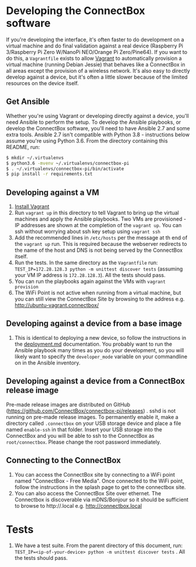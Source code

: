 # Developing the ConnectBox software

If you're developing the interface, it's often faster to do development on a virtual machine and do final validation against a real device (Raspberry Pi 3/Raspberry Pi Zero W/NanoPi NEO/Orange Pi Zero/Pine64). If you want to do this, a `Vagrantfile` exists to allow [Vagrant](https://www.vagrantup.com) to automatically provision a virtual machine (running Debian Jessie) that behaves like a ConnectBox in all areas except the provision of a wireless network. It's also easy to directly develop against a device, but it's often a little slower because of the limited resources on the device itself.

## Get Ansible

Whether you're using Vagrant or developing directly against a device, you'll need Ansible to perform the setup. To develop the Ansible playbooks, or develop the ConnectBox software, you'll need to have Ansible 2.7 and some extra tools. Ansible 2.7 isn't compatible with Python 3.8 - instructions below assume you're using Python 3.6. From the directory containing this README, run:

```bash
$ mkdir ~/.virtualenvs
$ python3.6 -mvenv ~/.virtualenvs/connectbox-pi
$ . ~/.virtualenvs/connectbox-pi/bin/activate
$ pip install -r requirements.txt
```


## Developing against a VM

1. [Install Vagrant](https://www.vagrantup.com/docs/installation/)
1. Run `vagrant up` in this directory to tell Vagrant to bring up the virtual machines and apply the Ansible playbooks. Two VMs are provisioned - IP addresses are shown at the completion of the `vagrant up`. You can ssh without worrying about ssh key setup using `vagrant ssh`
1. Add the recommended lines in `/etc/hosts` per the message at th end of the `vagrant up` run. This is required because the webserver redirects to the name of the host and DNS is not being served by the ConnectBox itself.
1. Run the tests. In the same directory as the `Vagrantfile` run: `TEST_IP=172.28.128.3 python -m unittest discover tests` (assuming your VM IP address is `172.28.128.3`). All the tests should pass.
1. You can run the playbooks again against the VMs with `vagrant provision`
1. The WiFi Point is not active when running from a virtual machine, but you can still view the ConnectBox Site by browsing to the address e.g. http://ubuntu-vagrant.connectbox/

## Developing against a device from a base image

1. This is identical to deploying a new device, so follow the instructions in the [deployment.md](deployment.md) documentation. You probably want to run the Ansible playbook many times as you do your development, so you will likely want to specify the `developer_mode` variable on your commandline on in the Ansible inventory.

## Developing against a device from a ConnectBox release image

Pre-made release images are distributed on GitHub (https://github.com/ConnectBox/connectbox-pi/releases) . sshd is not running on pre-made release images. To permanently enable it, make a directory called `.connectbox` on your USB storage device and place a file named `enable-ssh` in that folder. Insert your USB storage into the ConnectBox and you will be able to ssh to the ConnectBox as `root/connectbox`. Please change the root password immediately.

## Connecting to the ConnectBox

1. You can access the ConnectBox site by connecting to a WiFi point named "ConnectBox - Free Media". Once connected to the WiFi point, follow the instructions in the splash page to get to the connectbox site.
1. You can also access the ConnectBox Site over ethernet. The Connectbox is discoverable via mDNS/Bonjour so it should be sufficient to browse to http://<hostname>.local e.g. http://connectbox.local 

# Tests

1. We have a test suite. From the parent directory of this document, run: `TEST_IP=<ip-of-your-device> python -m unittest discover tests` . All the tests should pass.

